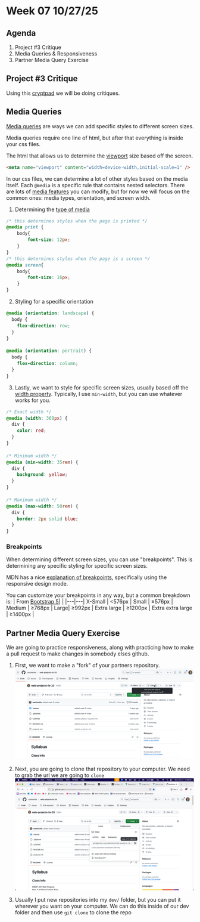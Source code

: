 # Week 07 10/27/25

## Agenda

1. Project #3 Critique
2. Media Queries & Responsiveness
3. Partner Media Query Exercise

## Project #3 Critique

Using this [cryptpad](https://cryptpad.fr/pad/#/2/pad/edit/4pPNmdcgvyWGUmYBt4EWBEWd/) we will be doing critiques.

## Media Queries

[Media queries](https://developer.mozilla.org/en-US/docs/Web/CSS/CSS_media_queries/Using_media_queries) are ways we can add specific styles to different screen sizes. 

Media queries require one line of html, but after that everything is inside your css files. 

The html that allows us to determine the [viewport](https://developer.mozilla.org/en-US/docs/Web/HTML/Reference/Elements/meta/name/viewport#viewport_width_and_screen_width) size based off the screen.
```html
<meta name="viewport" content="width=device-width,initial-scale=1" />
```

In our css files, we can determine a lot of other styles based on the media itself. Each `@media` is a specific rule that contains nested selectors. There are lots of [media features](https://developer.mozilla.org/en-US/docs/Web/CSS/CSS_media_queries/Using_media_queries#syntax) you can modify, but for now we will focus on the common ones: media types, orientation, and screen width.

1. Determining the [type of media](https://developer.mozilla.org/en-US/docs/Web/CSS/@media#media_types)
```css
/* this determines styles when the page is printed */
@media print {
    body{
        font-size: 12px;
    }
}
/* this determines styles when the page is a screen */
@media screen{
    body{
        font-size: 16px;
    }
}
```

2. Styling for a specific orientation
```css
@media (orientation: landscape) {
  body {
    flex-direction: row;
  }
}

@media (orientation: portrait) {
  body {
    flex-direction: column;
  }
}
```

3. Lastly, we want to style for specific screen sizes, usually based off the [width property](https://developer.mozilla.org/en-US/docs/Web/CSS/@media/width). Typically, I use `min-width`, but you can use whatever works for you.
```css
/* Exact width */
@media (width: 360px) {
  div {
    color: red;
  }
}

/* Minimum width */
@media (min-width: 35rem) {
  div {
    background: yellow;
  }
}

/* Maximum width */
@media (max-width: 50rem) {
  div {
    border: 2px solid blue;
  }
}
```

### Breakpoints
When determining different screen sizes, you can use "breakpoints". This is determining any specific styling for specific screen sizes. 

MDN has a nice [explanation of breakpoints](https://developer.mozilla.org/en-US/docs/Learn_web_development/Core/CSS_layout/Media_queries#how_to_choose_breakpoints), specifically using the responsive design mode. 

You can customize your breakpoints in any way, but a common breakdown is:
| From [Bootstrap 5](https://getbootstrap.com/docs/5.0/layout/breakpoints/#available-breakpoints)| |
|---|---|
X-Small | <576px |
Small | ≥576px | 
Medium |  ≥768px |
Large| ≥992px |
Extra large |  ≥1200px |
Extra extra large |  ≥1400px |

## Partner Media Query Exercise

We are going to practice responsiveness, along with practicing how to make a pull request to make changes in somebody elses github. 

1. First, we want to make a "fork" of your partners repository. 
![fork](../../images/fork.png)

2. Next, you are going to clone that repository to your computer. We need to grab the url we are going to `clone`
![clone-url](../../images/clone-url.png)

3. Usually I put new repositories into my `dev/` folder, but you can put it wherever you want on your computer. We can do this inside of our dev folder and then use `git clone` to clone the repo
```sh


```
